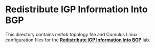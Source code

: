 # Redistribute IGP Information Into BGP

This directory contains *netlab* topology file and Cumulus Linux configuration files for the **[Redistribute IGP Information Into BGP](../../docs/basic/5-redistribute.md)** lab.

